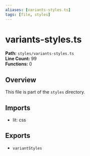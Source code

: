 ```yaml
---
aliases: [variants-styles.ts]
tags: [file, styles]
---
```


# variants-styles.ts

**Path:** `styles/variants-styles.ts`  
**Line Count:** 99  
**Functions:** 0  

## Overview

This file is part of the `styles` directory.

## Imports

- lit: css

## Exports

- `variantStyles`

